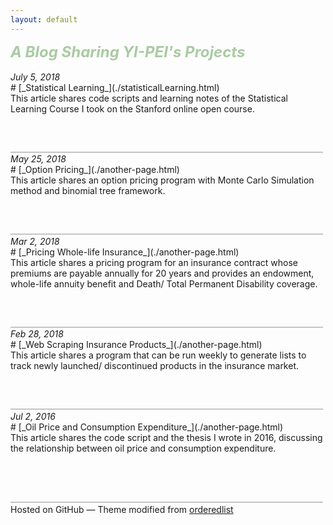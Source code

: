 ```yaml
---
layout: default
---
```

<div class="d"><div class="e"><font color="#a9cba3"><font size="5"><b><i> A Blog Sharing YI-PEI's Projects</i></b></font></font></div></div>
<br>
<div class="d"><i>July 5, 2018</i></div>
# [_Statistical Learning_](./statisticalLearning.html)   
<div class="d"></div>
This article shares code scripts and learning notes of the Statistical Learning Course I took on the Stanford online open course.
<br>
<br>
<br>
<br>
<svg height="20" width="800">
  <line x1="0" y1="10" x2="500" y2="10" style="stroke:rgb(179, 179, 179);stroke-width:1.5" />
</svg>
<br>
<div class="d"><i>May 25, 2018</i></div>
# [_Option Pricing_](./another-page.html)   
<div class="d"></div>
This article shares an option pricing program with Monte Carlo Simulation method and binomial tree framework.<br>
<br>
<br>
<br>
<svg height="20" width="800">
  <line x1="0" y1="10" x2="500" y2="10" style="stroke:rgb(179, 179, 179);stroke-width:1.5" />
</svg>
<br>
<div class="d"><i>Mar 2, 2018</i></div>
# [_Pricing Whole-life Insurance_](./another-page.html)   
<div class="d"></div>
This article shares a pricing program for an insurance contract whose premiums are payable annually for 20 years and provides an endowment, whole-life annuity benefit and Death/ Total Permanent Disability coverage.<br>
<br>
<br>
<br>
<svg height="20" width="800">
  <line x1="0" y1="10" x2="500" y2="10" style="stroke:rgb(179, 179, 179);stroke-width:1.5" />
</svg>
<br>
<div class="d"><i>Feb 28, 2018</i></div>
# [_Web Scraping Insurance Products_](./another-page.html)   
<div class="d"></div>
This article shares a program that can be run weekly to generate lists to track newly launched/ discontinued products in the insurance market.
<br>
<br>
<br>
<br>
<svg height="20" width="800">
  <line x1="0" y1="10" x2="500" y2="10" style="stroke:rgb(179, 179, 179);stroke-width:1.5" />
</svg>
<br>
<div class="d"><i>Jul 2, 2016</i></div>
# [_Oil Price and Consumption Expenditure_](./another-page.html)   
<div class="d"></div>
This article shares the code script and the thesis I wrote in 2016, discussing the relationship between oil price and consumption expenditure.
<br>
<br>
<br>
<br>
<br>
<svg height="20" width="800">
  <line x1="0" y1="10" x2="500" y2="10" style="stroke:rgb(179, 179, 179);stroke-width:1.5" />
</svg>
<br>
Hosted on GitHub &mdash; Theme modified from <a href="https://github.com/orderedlist">orderedlist</a>
